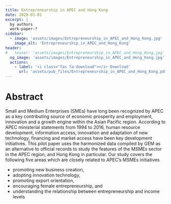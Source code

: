 ```yaml
---
title: Entrepreneurship in APEC and Hong Kong
date: 2020-01-01
excerpt: |
  by authors
  work-paper-?
sidebar:
  - image: 'assets/images/Entrepreneurship_in_APEC_and_Hong_Kong.jpg'
    image_alt: 'Entrepreneurship_in_APEC_and_Hong_Kong'
header:
#   teaser: 'assets/images/Entrepreneurship_in_APEC_and_Hong_Kong.jpg'
  og_image: 'assets/images/Entrepreneurship_in_APEC_and_Hong_Kong.jpg'
  actions:
    - label: '<i class="fas fa-download"></i> Download'
      url: 'assets/pub_files/Entrepreneurship_in_APEC_and_Hong_Kong.pdf'
---
```

# Abstract


Small and Medium Enterprises (SMEs) have long been recognized by APEC as a key contributing source of economic prosperity and employment, innovation and a growth engine within the Asian Pacific region. According to APEC ministerial statements from 1994 to 2016, human resource development, information access, innovation and adaptation of new technology, financing and market access have been key development initiatives.
This pilot paper uses the harmonized data compiled by GEM as an alternative to official records to study the features of the MSMEs sector in the APEC region, and Hong Kong in particular. Our study covers the following five areas which are closely related to APEC’s MSMEs initiatives
- promoting new business creation,
- adopting innovation technology,
- promoting export orientation, 
- encouraging female entrepreneurship, and
- understanding the relationship between entrepreneurship and income levels
